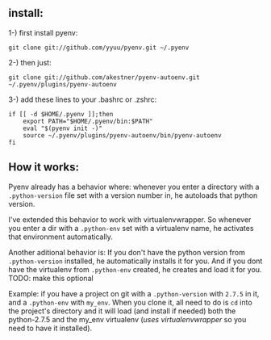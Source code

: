 ## install:

1-) first install pyenv:

    git clone git://github.com/yyuu/pyenv.git ~/.pyenv
    
2-) then just: 

    git clone git://github.com/akestner/pyenv-autoenv.git ~/.pyenv/plugins/pyenv-autoenv
    
3-) add these lines to your .bashrc or .zshrc:

    if [[ -d $HOME/.pyenv ]];then
        export PATH="$HOME/.pyenv/bin:$PATH"
        eval "$(pyenv init -)"
        source ~/.pyenv/plugins/pyenv-autoenv/bin/pyenv-autoenv
    fi
    
## How it works:

Pyenv already has a behavior where: whenever you enter a directory with a `.python-version` file set 
with a version number in, he autoloads that python version. 

I've extended this behavior to work with virtualenvwrapper. So whenever you enter a dir with a `.python-env` 
set with a virtualenv name, he activates that environment automatically. 

Another aditional behavior is: If you don't have the python version from `.python-version` installed, 
he automatically installs it for you. And if you dont have the virtualenv from `.python-env` created, 
he creates and load it for you.
TODO: make this optional

Example: if you have a project on git with a `.python-version` with `2.7.5` in it, and a  `.python-env` with `my_env`. 
When you clone it, all need to do is `cd` into the project's directory and it will load (and install if needed) both 
the python-2.7.5 and the my_env virtualenv (*uses virtualenvwrapper* so you need to have it installed).

